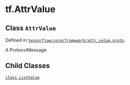 <div itemscope itemtype="http://developers.google.com/ReferenceObject">
<meta itemprop="name" content="tf.AttrValue" />
<meta itemprop="path" content="Stable" />
<meta itemprop="property" content="ListValue"/>
</div>

# tf.AttrValue

## Class `AttrValue`





Defined in [`tensorflow/core/framework/attr_value.proto`](https://www.tensorflow.org/code/tensorflow/core/framework/attr_value.proto).

A ProtocolMessage

## Child Classes
[`class ListValue`](../tf/AttrValue/ListValue.md)

